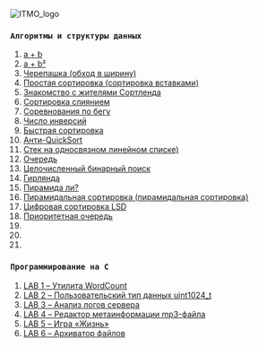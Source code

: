 ![ITMO_logo](https://user-images.githubusercontent.com/89847233/143940681-0cdf9d4d-75ee-4b81-9277-75796f806c40.png)
### `Алгоритмы и структуры данных`
1. [a + b]()
2. [a + b²]()
3. [Черепашка (обход в ширину)]()
4. [Простая сортировка (сортировка вставками)]()
5. [Знакомство с жителями Сортленда]()
6. [Сортировка слиянием]()
7. [Соревнования по бегу]()
8. [Число инверсий]()
9. [Быстрая сортировка]()
10. [Анти-QuickSort]()
11. [Стек на односвязном линейном списке)]()
12. [Очередь]()
13. [Целочисленный бинарный поиск]()
14. [Гирлянда]()
15. [Пирамида ли?]()
16. [Пирамидальная сортировка (пирамидальная сортировка)]()
17. [Цифровая сортировка LSD]()
18. [Приоритетная очередь]()
19. []()
20. []()
21. []()

### `Программирование на C`
1. [LAB 1 – Утилита WordCount]()
2. [LAB 2 – Пользовательский тип данных uint1024_t]()
3. [LAB 3 – Анализ логов сервера]()
4. [LAB 4 – Редактор метаинформации mp3-файла]()
5. [LAB 5 – Игра «Жизнь»]()
6. [LAB 6 – Архиватор файлов]()

